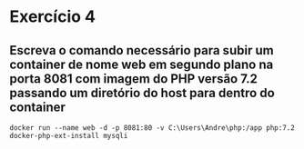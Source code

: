 # Exercício 4

## Escreva o comando necessário para subir um container de nome web em segundo plano na porta 8081 com imagem do PHP versão 7.2 passando um diretório do host para dentro do container

```
docker run --name web -d -p 8081:80 -v C:\Users\Andre\php:/app php:7.2 docker-php-ext-install mysqli
```
